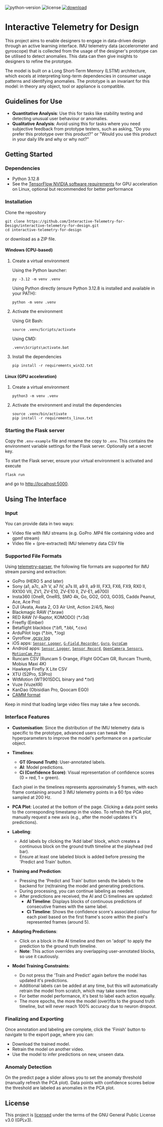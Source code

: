 ![python-version](https://img.shields.io/badge/python-v3.12.8-blue)
![license](https://img.shields.io/badge/license-GPLv3-blue)
[![download](https://img.shields.io/badge/download-.zip-brightgreen)](https://github.com/Interactive-Telemetry-for-Design/interactive-telemetry-for-design/archive/refs/heads/main.zip)

# Interactive Telemetry for Design
This project aims to enable designers to engage in data-driven design through an active learning interface. IMU telemetry data (accelerometer and gyroscope) that is collected from the usage of the designer's prototype can be utilised to detect anomalies. This data can then give insights to designers to refine the prototype.

The model is built on a Long Short-Term Memory (LSTM) architecture, which excels at interpreting long-term dependencies in consumer usage patterns and identifying anomalies. The prototype is an invariant for this model: in theory any object, tool or appliance is compatible.

## Guidelines for Use
- **Quantitative Analysis**: Use this for tasks like stability testing and detecting unusual user behaviour or anomalies.
- **Qualitative Analysis**: Avoid using this for tasks where you need subjective feedback from prototype testers, such as asking, "Do you prefer this prototype over this product?" or "Would you use this product in your daily life and why or why not?"

## Getting Started
### Dependencies
- Python 3.12.8
- See the [TensorFlow NVIDIA software requirements](https://www.tensorflow.org/install/pip#software_requirements) for GPU acceleration on Linux, optional but recommended for better performance

### Installation
Clone the repository
```
git clone https://github.com/Interactive-Telemetry-for-Design/interactive-telemetry-for-design.git
cd interactive-telemetry-for-design
```
or download as a ZIP file.

#### Windows (CPU-based)
1. Create a virtual environment

    Using the Python launcher:
    ```
    py -3.12 -m venv .venv
    ```
    Using Python directly (ensure Python 3.12.8 is installed and available in your PATH):
    ```
    python -m venv .venv
    ```

1. Activate the environment

    Using Git Bash:
    ```
    source .venv/Scripts/activate
    ```

    Using CMD:
    ```
    .venv\Scripts\activate.bat
    ```

1. Install the dependencies

    ```
    pip install -r requirements_win32.txt
    ```

#### Linux (GPU acceleration)

1. Create a virtual environment
    ```
    python3 -m venv .venv
    ```

1. Activate the environment and install the dependencies
    ```
    source .venv/bin/activate
    pip install -r requirements_linux.txt
    ```

### Starting the Flask server
Copy the `.env-example` file and rename the copy to `.env`. This contains the environment variable settings for the Flask server. Optionally set a secret key.

To start the Flask server, ensure your virtual environment is activated and execute
```
flask run
```
and go to [http://localhost:5000](http://localhost:5000).

## Using The Interface
### Input
You can provide data in two ways:
- Video file with IMU streams (e.g. GoPro .MP4 file containing video and gpmf stream)
- Video file + (pre-extracted) IMU telemetry data CSV file

### Supported File Formats
Using [telemetry-parser](https://github.com/AdrianEddy/telemetry-parser), the following file formats are supported for IMU stream parsing and extraction:
- GoPro (HERO 5 and later)
- Sony (a1, a7c, a7r V, a7 IV, a7s III, a9 II, a9 III, FX3, FX6, FX9, RX0 II, RX100 VII, ZV1, ZV-E10, ZV-E10 II, ZV-E1, a6700)
- Insta360 (OneR, OneRS, SMO 4k, Go, GO2, GO3, GO3S, Caddx Peanut, Ace, Ace Pro)
- DJI (Avata, Avata 2, O3 Air Unit, Action 2/4/5, Neo)
- Blackmagic RAW (*.braw)
- RED RAW (V-Raptor, KOMODO) (*.r3d)
- Freefly (Ember)
- Betaflight blackbox (*.bfl, *.bbl, *.csv)
- ArduPilot logs (*.bin, *.log)
- Gyroflow [.gcsv log](https://docs.gyroflow.xyz/app/technical-details/gcsv-format)
- iOS apps: [`Sensor Logger`](https://apps.apple.com/us/app/sensor-logger/id1531582925), [`G-Field Recorder`](https://apps.apple.com/at/app/g-field-recorder/id1154585693), [`Gyro`](https://apps.apple.com/us/app/gyro-record-device-motion-data/id1161532981), [`GyroCam`](https://apps.apple.com/us/app/gyrocam-professional-camera/id1614296781)
- Android apps: [`Sensor Logger`](https://play.google.com/store/apps/details?id=com.kelvin.sensorapp&hl=de_AT&gl=US), [`Sensor Record`](https://play.google.com/store/apps/details?id=de.martingolpashin.sensor_record), [`OpenCamera Sensors`](https://github.com/MobileRoboticsSkoltech/OpenCamera-Sensors), [`MotionCam Pro`](https://play.google.com/store/apps/details?id=com.motioncam.pro)
- Runcam CSV (Runcam 5 Orange, iFlight GOCam GR, Runcam Thumb, Mobius Maxi 4K)
- Hawkeye Firefly X Lite CSV
- XTU (S2Pro, S3Pro)
- WitMotion (WT901SDCL binary and *.txt)
- Vuze (VuzeXR)
- KanDao (Obisidian Pro, Qoocam EGO)
- [CAMM format](https://developers.google.com/streetview/publish/camm-spec)

Keep in mind that loading large video files may take a few seconds.

### Interface Features
- **Customisation**: Since the distribution of the IMU telemetry data is specific to the prototype, advanced users can tweak the hyperparameters to improve the model's performance on a particular object.

- **Timelines**:
    - **GT (Ground Truth)**: User-annotated labels.
    - **AI**: Model predictions.
    - **Ci (Confidence Score)**: Visual representation of confidence scores (0 = red, 1 = green).

    Each pixel in the timelines represents approximately 5 frames, with each frame containing around 3 IMU telemetry points in a 60 fps video sampled at 200 Hz.

- **PCA Plot**: Located at the bottom of the page. Clicking a data point seeks to the corresponding timestamp in the video. To refresh the PCA plot, manually request a new axis (e.g., after the model updates it's predictions).

- **Labeling**:
    - Add labels by clicking the 'Add label' block, which creates a continuous block on the ground truth timeline at the playhead (red bar).
    - Ensure at least one labeled block is added before pressing the 'Predict and Train' button.

- **Training and Prediction**:
    - Pressing the 'Predict and Train' button sends the labels to the backend for (re)training the model and generating predictions.
    - During processing, you can continue labeling as needed.
    - After predictions are received, the AI and Ci timelines are updated:
        - **AI Timeline**: Displays blocks of continuous predictions of consecutive frames with the same label.
        - **Ci Timeline**: Shows the confidence score's associated colour for each pixel based on the first frame's score within the pixel's represented frames (around 5).

- **Adopting Predictions**:
    - Click on a block in the AI timeline and then on 'adopt' to apply the prediction to the ground truth timeline.
    - **Note**: This action overrides any overlapping user-annotated blocks, so use it cautiously.

- **Model Training Constraints**:
    - Do not press the 'Train and Predict' again before the model has updated it's predictions.
    - Additional labels can be added at any time, but this will automatically retrain the model from scratch, which may take some time.
    - For better model performance, it's best to label each action equally.
    - The more epochs, the more the model (over)fits to the ground truth timeline, but will never reach 100% accuracy due to neuron dropout.

### Finalizing and Exporting
Once annotation and labeling are complete, click the 'Finish' button to navigate to the export page, where you can:

- Download the trained model.
- Retrain the model on another video.
- Use the model to infer predictions on new, unseen data.
    
### Anomaly Detection
On the predict page a slider allows you to set the anomaly threshold (manually refresh the PCA plot). Data points with confidence scores below the threshold are labeled as anomalies in the PCA plot.

## License
This project is [licensed](https://github.com/interactive-Telemetry-for-Design/interactive-telemetry-for-design/blob/main/LICENSE) under the terms of the GNU General Public License v3.0 (GPLv3).
